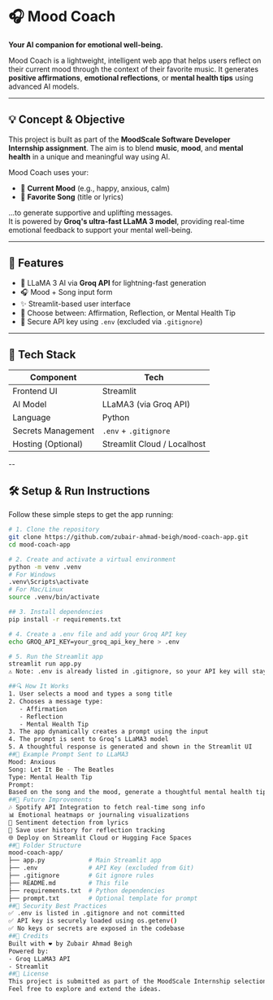 # 🎧 Mood Coach  
**Your AI companion for emotional well-being.**

Mood Coach is a lightweight, intelligent web app that helps users reflect on their current mood through the context of their favorite music. It generates **positive affirmations**, **emotional reflections**, or **mental health tips** using advanced AI models.

---

## 💡 Concept & Objective

This project is built as part of the **MoodScale Software Developer Internship assignment**. The aim is to blend **music**, **mood**, and **mental health** in a unique and meaningful way using AI.

Mood Coach uses your:
- 🌟 **Current Mood** (e.g., happy, anxious, calm)
- 🎵 **Favorite Song** (title or lyrics)

...to generate supportive and uplifting messages.  
It is powered by **Groq's ultra-fast LLaMA 3 model**, providing real-time emotional feedback to support your mental well-being.

---

## 🚀 Features

- 🧠 LLaMA 3 AI via **Groq API** for lightning-fast generation  
- 🎧 Mood + Song input form  
- ✨ Streamlit-based user interface  
- 🔄 Choose between: Affirmation, Reflection, or Mental Health Tip  
- 🔐 Secure API key using `.env` (excluded via `.gitignore`)

---

## 🔧 Tech Stack

| Component          | Tech                  |
|--------------------|-----------------------|
| Frontend UI        | Streamlit             |
| AI Model           | LLaMA3 (via Groq API) |
| Language           | Python                |
| Secrets Management | `.env` + `.gitignore` |
| Hosting (Optional) | Streamlit Cloud / Localhost |

--

## 🛠️ Setup & Run Instructions
Follow these simple steps to get the app running:
```bash
# 1. Clone the repository
git clone https://github.com/zubair-ahmad-beigh/mood-coach-app.git
cd mood-coach-app

# 2. Create and activate a virtual environment
python -m venv .venv
# For Windows
.venv\Scripts\activate
# For Mac/Linux
source .venv/bin/activate

## 3. Install dependencies
pip install -r requirements.txt

# 4. Create a .env file and add your Groq API key
echo GROQ_API_KEY=your_groq_api_key_here > .env

# 5. Run the Streamlit app
streamlit run app.py
⚠️ Note: .env is already listed in .gitignore, so your API key will stay secure and not be pushed to GitHub.

##🔍 How It Works
1. User selects a mood and types a song title  
2. Chooses a message type:
   - Affirmation
   - Reflection
   - Mental Health Tip  
3. The app dynamically creates a prompt using the input  
4. The prompt is sent to Groq’s LLaMA3 model  
5. A thoughtful response is generated and shown in the Streamlit UI
##🧪 Example Prompt Sent to LLaMA3
Mood: Anxious  
Song: Let It Be - The Beatles  
Type: Mental Health Tip  
Prompt:
Based on the song and the mood, generate a thoughtful mental health tip to comfort the user.
##🌱 Future Improvements
🎶 Spotify API Integration to fetch real-time song info  
📊 Emotional heatmaps or journaling visualizations  
🧠 Sentiment detection from lyrics  
🔄 Save user history for reflection tracking  
🌐 Deploy on Streamlit Cloud or Hugging Face Spaces
##📁 Folder Structure
mood-coach-app/
├── app.py            # Main Streamlit app
├── .env              # API Key (excluded from Git)
├── .gitignore        # Git ignore rules
├── README.md         # This file
├── requirements.txt  # Python dependencies
├── prompt.txt        # Optional template for prompt
##🔐 Security Best Practices
✅ .env is listed in .gitignore and not committed  
✅ API key is securely loaded using os.getenv()  
✅ No keys or secrets are exposed in the codebase
##🧠 Credits
Built with ❤️ by Zubair Ahmad Beigh  
Powered by:
- Groq LLaMA3 API  
- Streamlit
##📌 License
This project is submitted as part of the MoodScale Internship selection.
Feel free to explore and extend the ideas.
